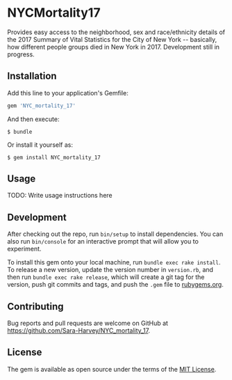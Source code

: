 # NYCMortality17

Provides easy access to the neighborhood, sex and race/ethnicity details of the 2017 Summary of Vital Statistics for the
City of New York -- basically, how different people groups died in New York in 2017. Development still in progress.

## Installation

Add this line to your application's Gemfile:

```ruby
gem 'NYC_mortality_17'
```

And then execute:

    $ bundle

Or install it yourself as:

    $ gem install NYC_mortality_17

## Usage

TODO: Write usage instructions here

## Development

After checking out the repo, run `bin/setup` to install dependencies. You can also run `bin/console` for an interactive prompt that will allow you to experiment.

To install this gem onto your local machine, run `bundle exec rake install`. To release a new version, update the version number in `version.rb`, and then run `bundle exec rake release`, which will create a git tag for the version, push git commits and tags, and push the `.gem` file to [rubygems.org](https://rubygems.org).

## Contributing

Bug reports and pull requests are welcome on GitHub at https://github.com/Sara-Harvey/NYC_mortality_17.

## License

The gem is available as open source under the terms of the [MIT License](https://opensource.org/licenses/MIT).

